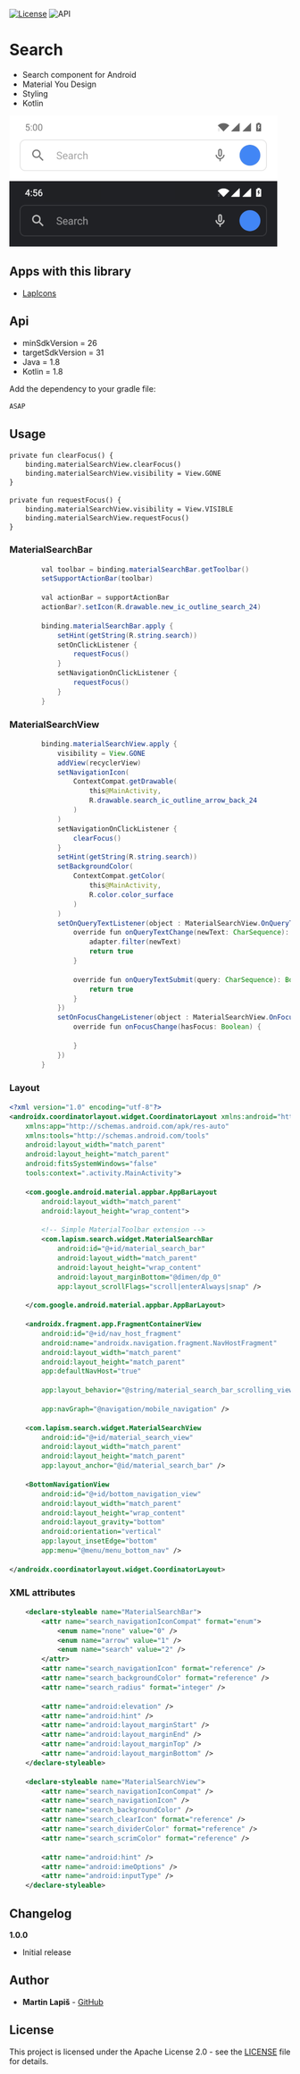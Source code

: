 [![License](https://img.shields.io/badge/License-Apache%202.0-blue.svg)](https://opensource.org/licenses/Apache-2.0)
![API](https://img.shields.io/badge/API-21%2B-brightgreen.svg?style=flat)

# Search
 - Search component for Android
 - Material You Design
 - Styling
 - Kotlin

![Search](https://github.com/lapism/Search/blob/master/images/search.png)

## Apps with this library

* [LapIcons](https://play.google.com/store/apps/details?id=com.lapism.lapicons)

## Api
 - minSdkVersion = 26
 - targetSdkVersion = 31
 - Java = 1.8
 - Kotlin = 1.8

Add the dependency to your gradle file:
```groovy
ASAP
```

## Usage
    private fun clearFocus() {
        binding.materialSearchView.clearFocus()
        binding.materialSearchView.visibility = View.GONE
    }

    private fun requestFocus() {
        binding.materialSearchView.visibility = View.VISIBLE
        binding.materialSearchView.requestFocus()
    }

### MaterialSearchBar
```java
        val toolbar = binding.materialSearchBar.getToolbar()
        setSupportActionBar(toolbar)

        val actionBar = supportActionBar
        actionBar?.setIcon(R.drawable.new_ic_outline_search_24)

        binding.materialSearchBar.apply {
            setHint(getString(R.string.search))
            setOnClickListener {
                requestFocus()
            }
            setNavigationOnClickListener {
                requestFocus()
            }
        }
```

### MaterialSearchView
```java
        binding.materialSearchView.apply {
            visibility = View.GONE
            addView(recyclerView)
            setNavigationIcon(
                ContextCompat.getDrawable(
                    this@MainActivity,
                    R.drawable.search_ic_outline_arrow_back_24
                )
            )
            setNavigationOnClickListener {
                clearFocus()
            }
            setHint(getString(R.string.search))
            setBackgroundColor(
                ContextCompat.getColor(
                    this@MainActivity,
                    R.color.color_surface
                )
            )
            setOnQueryTextListener(object : MaterialSearchView.OnQueryTextListener {
                override fun onQueryTextChange(newText: CharSequence): Boolean {
                    adapter.filter(newText)
                    return true
                }

                override fun onQueryTextSubmit(query: CharSequence): Boolean {
                    return true
                }
            })
            setOnFocusChangeListener(object : MaterialSearchView.OnFocusChangeListener {
                override fun onFocusChange(hasFocus: Boolean) {

                }
            })
        }
```

### Layout

```xml
<?xml version="1.0" encoding="utf-8"?>
<androidx.coordinatorlayout.widget.CoordinatorLayout xmlns:android="http://schemas.android.com/apk/res/android"
    xmlns:app="http://schemas.android.com/apk/res-auto"
    xmlns:tools="http://schemas.android.com/tools"
    android:layout_width="match_parent"
    android:layout_height="match_parent"
    android:fitsSystemWindows="false"
    tools:context=".activity.MainActivity">

    <com.google.android.material.appbar.AppBarLayout
        android:layout_width="match_parent"
        android:layout_height="wrap_content">

        <!-- Simple MaterialToolbar extension -->
        <com.lapism.search.widget.MaterialSearchBar
            android:id="@+id/material_search_bar"
            android:layout_width="match_parent"
            android:layout_height="wrap_content"
            android:layout_marginBottom="@dimen/dp_0"
            app:layout_scrollFlags="scroll|enterAlways|snap" />

    </com.google.android.material.appbar.AppBarLayout>

    <androidx.fragment.app.FragmentContainerView
        android:id="@+id/nav_host_fragment"
        android:name="androidx.navigation.fragment.NavHostFragment"
        android:layout_width="match_parent"
        android:layout_height="match_parent"
        app:defaultNavHost="true"

        app:layout_behavior="@string/material_search_bar_scrolling_view_behavior"

        app:navGraph="@navigation/mobile_navigation" />

    <com.lapism.search.widget.MaterialSearchView
        android:id="@+id/material_search_view"
        android:layout_width="match_parent"
        android:layout_height="match_parent"
        app:layout_anchor="@id/material_search_bar" />

    <BottomNavigationView
        android:id="@+id/bottom_navigation_view"
        android:layout_width="match_parent"
        android:layout_height="wrap_content"
        android:layout_gravity="bottom"
        android:orientation="vertical"
        app:layout_insetEdge="bottom"
        app:menu="@menu/menu_bottom_nav" />

</androidx.coordinatorlayout.widget.CoordinatorLayout>
```

### XML attributes
```xml
    <declare-styleable name="MaterialSearchBar">
        <attr name="search_navigationIconCompat" format="enum">
            <enum name="none" value="0" />
            <enum name="arrow" value="1" />
            <enum name="search" value="2" />
        </attr>
        <attr name="search_navigationIcon" format="reference" />
        <attr name="search_backgroundColor" format="reference" />
        <attr name="search_radius" format="integer" />

        <attr name="android:elevation" />
        <attr name="android:hint" />
        <attr name="android:layout_marginStart" />
        <attr name="android:layout_marginEnd" />
        <attr name="android:layout_marginTop" />
        <attr name="android:layout_marginBottom" />
    </declare-styleable>

    <declare-styleable name="MaterialSearchView">
        <attr name="search_navigationIconCompat" />
        <attr name="search_navigationIcon" />
        <attr name="search_backgroundColor" />
        <attr name="search_clearIcon" format="reference" />
        <attr name="search_dividerColor" format="reference" />
        <attr name="search_scrimColor" format="reference" />

        <attr name="android:hint" />
        <attr name="android:imeOptions" />
        <attr name="android:inputType" />
    </declare-styleable>
```

## Changelog
**1.0.0**
- Initial release

## Author

* **Martin Lapiš** - [GitHub](https://github.com/lapism)

## License

This project is licensed under the Apache License 2.0 - see the [LICENSE](https://github.com/lapism/Search/blob/searchview/LICENSE) file for details.
